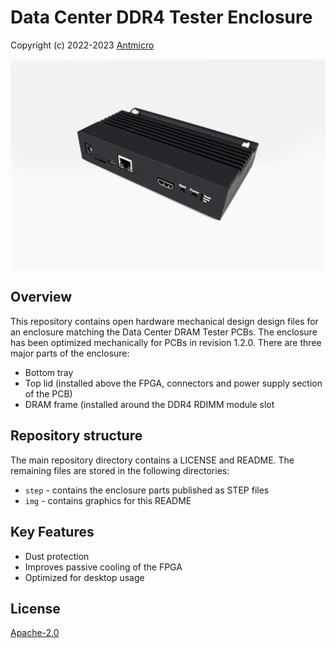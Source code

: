 # Data Center DDR4 Tester Enclosure

Copyright (c) 2022-2023 [Antmicro](https://antmicro.com)

![Data Center DDR4 Tester Enclosure](img/ddr4-tester-enclosure.png)

## Overview

This repository contains open hardware mechanical design design files for an enclosure matching the Data Center DRAM Tester PCBs.
The enclosure has been optimized mechanically for PCBs in revision 1.2.0.
There are three major parts of the enclosure:

* Bottom tray
* Top lid (installed above the FPGA, connectors and power supply section of the PCB)
* DRAM frame (installed around the DDR4 RDIMM module slot

## Repository structure

The main repository directory contains a LICENSE and README.
The remaining files are stored in the following directories:

* `step` - contains the enclosure parts published as STEP files 
* `img` - contains graphics for this README

## Key Features

* Dust protection
* Improves passive cooling of the FPGA 
* Optimized for desktop usage

## License

[Apache-2.0](LICENSE)
